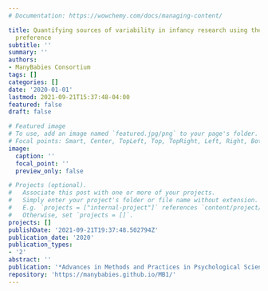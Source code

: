 ```yaml
---
# Documentation: https://wowchemy.com/docs/managing-content/

title: Quantifying sources of variability in infancy research using the infant-directed-speech
  preference
subtitle: ''
summary: ''
authors:
- ManyBabies Consortium
tags: []
categories: []
date: '2020-01-01'
lastmod: 2021-09-21T15:37:48-04:00
featured: false
draft: false

# Featured image
# To use, add an image named `featured.jpg/png` to your page's folder.
# Focal points: Smart, Center, TopLeft, Top, TopRight, Left, Right, BottomLeft, Bottom, BottomRight.
image:
  caption: ''
  focal_point: ''
  preview_only: false

# Projects (optional).
#   Associate this post with one or more of your projects.
#   Simply enter your project's folder or file name without extension.
#   E.g. `projects = ["internal-project"]` references `content/project/deep-learning/index.md`.
#   Otherwise, set `projects = []`.
projects: []
publishDate: '2021-09-21T19:37:48.502794Z'
publication_date: '2020'
publication_types:
- '2'
abstract: ''
publication: '*Advances in Methods and Practices in Psychological Science*'
repository: 'https://manybabies.github.io/MB1/'
---
```

